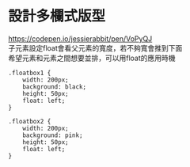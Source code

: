 # 設計多欄式版型
https://codepen.io/jessierabbit/pen/VoPyQJ<br/>
子元素設定float會看父元素的寬度，若不夠寬會推到下面<br/>
希望元素和元素之間想要並排，可以用float的應用時機<br/>
```
.floatbox1 {
    width: 200px;
    background: black;
    height: 50px;
    float: left;
}

.floatbox2 {
    width: 200px;
    background: pink;
    height: 50px;
    float: left;
}
```
